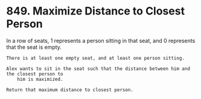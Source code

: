 # 849. Maximize Distance to Closest Person

In a row of seats, 1 represents a person sitting in that seat, and
        0 represents that the seat is empty. 

    There is at least one empty seat, and at least one person sitting.

    Alex wants to sit in the seat such that the distance between him and the closest person to
        him is maximized. 

    Return that maximum distance to closest person.